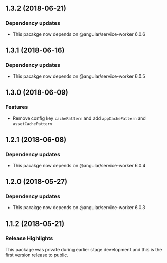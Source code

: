 ## 1.3.2 (2018-06-21)

### Dependency updates

* This pacakge now depends on @angular/service-worker 6.0.6

## 1.3.1 (2018-06-16)

### Dependency updates

* This pacakge now depends on @angular/service-worker 6.0.5

## 1.3.0 (2018-06-09)

### Features

* Remove config key `cachePattern` and add `appCachePattern` and `assetCachePattern`

## 1.2.1 (2018-06-08)

### Dependency updates

* This pacakge now depends on @angular/service-worker 6.0.4

## 1.2.0 (2018-05-27)

### Dependency updates

* This pacakge now depends on @angular/service-worker 6.0.3

## 1.1.2 (2018-05-21)

### Release Highlights
This package was private during earlier stage development and this is the first version release to public.
